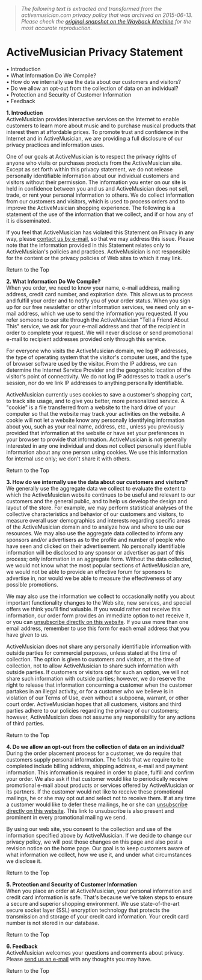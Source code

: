 > *The following text is extracted and transformed from the activemusician.com privacy policy that was archived on 2015-06-13. Please check the [original snapshot on the Wayback Machine](https://web.archive.org/web/20150613005710id_/http%3A//www.activemusician.com/help/privacy) for the most accurate reproduction.*

# ActiveMusician Privacy Statement

• Introduction  
• What Information Do We Compile?  
• How do we internally use the data about our customers and visitors?  
• Do we allow an opt-out from the collection of data on an individual?  
• Protection and Security of Customer Information  
• Feedback

**1\. Introduction**  
ActiveMusician provides interactive services on the Internet to enable customers to learn more about music and to purchase musical products that interest them at affordable prices. To promote trust and confidence in the Internet and in ActiveMusician, we are providing a full disclosure of our privacy practices and information uses. 

One of our goals at ActiveMusician is to respect the privacy rights of anyone who visits or purchases products from the ActiveMusician site. Except as set forth within this privacy statement, we do not release personally identifiable information about our individual customers and visitors without their permission. The information you enter on our site is held in confidence between you and us and ActiveMusician does not sell, trade, or rent your personal information to others. We do collect information from our customers and visitors, which is used to process orders and to improve the ActiveMusician shopping experience. The following is a statement of the use of the information that we collect, and if or how any of it is disseminated. 

If you feel that ActiveMusician has violated this Statement on Privacy in any way, please [contact us by e-mail](https://www.activemusician.com/help/contact?p=39), so that we may address this issue. Please note that the information provided in this Statement relates only to ActiveMusician's policies and practices. ActiveMusician is not responsible for the content or the privacy policies of Web sites to which it may link.

Return to the Top

**2\. What Information Do We Compile?**  
When you order, we need to know your name, e-mail address, mailing address, credit card number, and expiration date. This allows us to process and fulfill your order and to notify you of your order status. When you sign up for our free newsletter or other information services, we need only an e-mail address, which we use to send the information you requested. If you refer someone to our site through the ActiveMusician "Tell a Friend About This" service, we ask for your e-mail address and that of the recipient in order to complete your request. We will never disclose or send promotional e-mail to recipient addresses provided only through this service. 

For everyone who visits the ActiveMusician domain, we log IP addresses, the type of operating system that the visitor's computer uses, and the type of browser software used by the visitor. From the IP address, we can determine the Internet Service Provider and the geographic location of the visitor's point of connectivity. We do not log IP addresses to track a user's session, nor do we link IP addresses to anything personally identifiable. 

ActiveMusician currently uses cookies to save a customer's shopping cart, to track site usage, and to give you better, more personalized service. A "cookie" is a file transferred from a website to the hard drive of your computer so that the website may track your activities on the website. A cookie will not let a website know any personally identifying information about you, such as your real name, address, etc., unless you previously provided that information at the website or have set your preferences in your browser to provide that information. ActiveMusician is not generally interested in any one individual and does not collect personally identifiable information about any one person using cookies. We use this information for internal use only; we don't share it with others.

Return to the Top

**3\. How do we internally use the data about our customers and visitors?**  
We generally use the aggregate data we collect to evaluate the extent to which the ActiveMusician website continues to be useful and relevant to our customers and the general public, and to help us develop the design and layout of the store. For example, we may perform statistical analyses of the collective characteristics and behavior of our customers and visitors, to measure overall user demographics and interests regarding specific areas of the ActiveMusician domain and to analyze how and where to use our resources. We may also use the aggregate data collected to inform any sponsors and/or advertisers as to the profile and number of people who have seen and clicked on their advertisement. No personally identifiable information will be disclosed to any sponsor or advertiser as part of this process; only information in an aggregate form. Without the data collected, we would not know what the most popular sections of ActiveMusician are, we would not be able to provide an effective forum for sponsors to advertise in, nor would we be able to measure the effectiveness of any possible promotions. 

We may also use the information we collect to occasionally notify you about important functionality changes to the Web site, new services, and special offers we think you'll find valuable. If you would rather not receive this information, our order form provides an immediate option to not receive it, or you can [unsubscribe directly on this website](http://www.activemusician.com/nl/optout). If you use more than one email address, remember to use this form for each email address that you have given to us. 

ActiveMusician does not share any personally identifiable information with outside parties for commercial purposes, unless stated at the time of collection. The option is given to customers and visitors, at the time of collection, not to allow ActiveMusician to share such information with outside parties. If customers or visitors opt for such an option, we will not share such information with outside parties; however, we do reserve the right to release that information concerning a customer when the customer partakes in an illegal activity, or for a customer who we believe is in violation of our Terms of Use, even without a subpoena, warrant, or other court order. ActiveMusician hopes that all customers, visitors and third parties adhere to our policies regarding the privacy of our customers; however, ActiveMusician does not assume any responsibility for any actions of third parties.

Return to the Top

**4\. Do we allow an opt-out from the collection of data on an individual?**  
During the order placement process for a customer, we do require that customers supply personal information. The fields that we require to be completed include billing address, shipping address, e-mail and payment information. This information is required in order to place, fulfill and confirm your order. We also ask if that customer would like to periodically receive promotional e-mail about products or services offered by ActiveMusician or its partners. If the customer would not like to receive these promotional mailings, he or she may opt out and select not to receive them. If at any time a customer would like to defer these mailings, he or she can [unsubscribe directly on this website](http://www.activemusician.com/nl/optout). This link to unsubscribe is also present and prominent in every promotional mailing we send. 

By using our web site, you consent to the collection and use of the information specified above by ActiveMusician. If we decide to change our privacy policy, we will post those changes on this page and also post a revision notice on the home page. Our goal is to keep customers aware of what information we collect, how we use it, and under what circumstances we disclose it.

Return to the Top

**5\. Protection and Security of Customer Information**  
When you place an order at ActiveMusician, your personal information and credit card information is safe. That's because we've taken steps to ensure a secure and superior shopping environment. We use state-of-the-art secure socket layer (SSL) encryption technology that protects the transmission and storage of your credit card information. Your credit card number is not stored in our database.

Return to the Top

**6\. Feedback**  
ActiveMusician welcomes your questions and comments about privacy. Please [send us an e-mail](https://www.activemusician.com/help/contact?p=39) with any thoughts you may have.

Return to the Top
